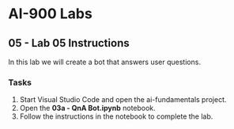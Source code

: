 # AI-900 Labs
## 05 - Lab 05 Instructions
In this lab we will create a bot that answers user questions.

### Tasks
1.	Start Visual Studio Code and open the ai-fundamentals project.
2.	Open the **03a - QnA Bot.ipynb** notebook.
3.	Follow the instructions in the notebook to complete the lab.
